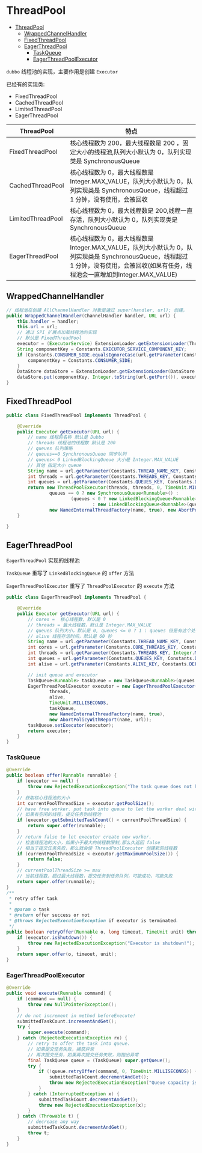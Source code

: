 # ThreadPool

- [ThreadPool](#threadpool)
  - [WrappedChannelHandler](#wrappedchannelhandler)
  - [FixedThreadPool](#fixedthreadpool)
  - [EagerThreadPool](#eagerthreadpool)
    - [TaskQueue](#taskqueue)
    - [EagerThreadPoolExecutor](#eagerthreadpoolexecutor)

`dubbo` 线程池的实现，主要作用是创建 `Executor`

已经有的实现类:

- FixedThreadPool
- CachedThreadPool
- LimitedThreadPool
- EagerThreadPool

| ThreadPool        | 特点                                                                                                                                                                                  |
| ----------------- | ------------------------------------------------------------------------------------------------------------------------------------------------------------------------------------- |
| FixedThreadPool   | 核心线程数为 200，最大线程数是 200 ，固定大小的线程池,队列大小默认为 0，队列实现类是 SynchronousQueue                                                                                 |
| CachedThreadPool  | 核心线程数为 0，最大线程数是 Integer.MAX_VALUE，队列大小默认为 0，队列实现类是 SynchronousQueue，线程超过 1 分钟，没有使用，会被回收                                                  |
| LimitedThreadPool | 核心线程数为 0，最大线程数是 200,线程一直存活，队列大小默认为 0，队列实现类是 SynchronousQueue                                                                                        |
| EagerThreadPool   | 核心线程数为 0，最大线程数是 Integer.MAX_VALUE，队列大小默认为 0，队列实现类是 SynchronousQueue，线程超过 1 分钟，没有使用，会被回收(如果有任务，线程池会一直增加到Integer.MAX_VALUE) |

## WrappedChannelHandler

```java
// 线程池在创建 AllChannelHandler 对象是通过 super(handler, url); 创建，
public WrappedChannelHandler(ChannelHandler handler, URL url) {
    this.handler = handler;
    this.url = url;
    // 通过 SPI 扩展点加载线程池的实现
    // 默认是 FixedThreadPool
    executor = (ExecutorService) ExtensionLoader.getExtensionLoader(ThreadPool.class).getAdaptiveExtension().getExecutor(url);
    String componentKey = Constants.EXECUTOR_SERVICE_COMPONENT_KEY;
    if (Constants.CONSUMER_SIDE.equalsIgnoreCase(url.getParameter(Constants.SIDE_KEY))) {
        componentKey = Constants.CONSUMER_SIDE;
    }
    DataStore dataStore = ExtensionLoader.getExtensionLoader(DataStore.class).getDefaultExtension();
    dataStore.put(componentKey, Integer.toString(url.getPort()), executor);
}
```

## FixedThreadPool

```java
public class FixedThreadPool implements ThreadPool {

    @Override
    public Executor getExecutor(URL url) {
        // name 线程的名称 默认是 Dubbo
        // threads 线程池的线程数 默认是 200
        // queues 队列策略
        // queues==0 SynchronousQueue 同步队列
        // queues< 0 LinkedBlockingQueue 大小是 Integer.MAX_VALUE
        // 其他 指定大小 queue
        String name = url.getParameter(Constants.THREAD_NAME_KEY, Constants.DEFAULT_THREAD_NAME);
        int threads = url.getParameter(Constants.THREADS_KEY, Constants.DEFAULT_THREADS);
        int queues = url.getParameter(Constants.QUEUES_KEY, Constants.DEFAULT_QUEUES);
        return new ThreadPoolExecutor(threads, threads, 0, TimeUnit.MILLISECONDS,
                queues == 0 ? new SynchronousQueue<Runnable>() :
                        (queues < 0 ? new LinkedBlockingQueue<Runnable>()
                                : new LinkedBlockingQueue<Runnable>(queues)),
                new NamedInternalThreadFactory(name, true), new AbortPolicyWithReport(name, url));
    }

}
```

## EagerThreadPool

`EagerThreadPool` 实现的线程池

`TaskQueue` 重写了 `LinkedBlockingQueue` 的 `offer` 方法

`EagerThreadPoolExecutor` 重写了 `ThreadPoolExecutor` 的 `execute` 方法

```java
public class EagerThreadPool implements ThreadPool {

    @Override
    public Executor getExecutor(URL url) {
        // cores =  核心线程数，默认是 0
        // threads = 最大线程数，默认是 Integer.MAX_VALUE
        // queues 队列大小，默认是 0, queues <= 0 ? 1 : queues 但是有这个处理，任务队列默认大小是 1
        // alive 线程存活时间，默认是 60 秒
        String name = url.getParameter(Constants.THREAD_NAME_KEY, Constants.DEFAULT_THREAD_NAME);
        int cores = url.getParameter(Constants.CORE_THREADS_KEY, Constants.DEFAULT_CORE_THREADS);
        int threads = url.getParameter(Constants.THREADS_KEY, Integer.MAX_VALUE);
        int queues = url.getParameter(Constants.QUEUES_KEY, Constants.DEFAULT_QUEUES);
        int alive = url.getParameter(Constants.ALIVE_KEY, Constants.DEFAULT_ALIVE);

        // init queue and executor
        TaskQueue<Runnable> taskQueue = new TaskQueue<Runnable>(queues <= 0 ? 1 : queues);
        EagerThreadPoolExecutor executor = new EagerThreadPoolExecutor(cores,
                threads,
                alive,
                TimeUnit.MILLISECONDS,
                taskQueue,
                new NamedInternalThreadFactory(name, true),
                new AbortPolicyWithReport(name, url));
        taskQueue.setExecutor(executor);
        return executor;
    }
}
```

### TaskQueue

```java
@Override
public boolean offer(Runnable runnable) {
    if (executor == null) {
        throw new RejectedExecutionException("The task queue does not have executor!");
    }
    // 获取核心线程池的大小
    int currentPoolThreadSize = executor.getPoolSize();
    // have free worker. put task into queue to let the worker deal with task.
    // 如果有空闲的线程，提交任务到线程池
    if (executor.getSubmittedTaskCount() < currentPoolThreadSize) {
        return super.offer(runnable);
    }
    // return false to let executor create new worker.
    // 检查线程池的大小，如果小于最大的线程数限制,那么久返回 false
    // 相当于提交任务失败，那么就会使 ThreadPoolExecutor 创建新的线程数
    if (currentPoolThreadSize < executor.getMaximumPoolSize()) {
        return false;
    }
    // currentPoolThreadSize >= max
    // 当前线程数，超过最大线程数，提交任务到任务队列，可能成功，可能失败
    return super.offer(runnable);
}
/**
 * retry offer task
 *
 * @param o task
 * @return offer success or not
 * @throws RejectedExecutionException if executor is terminated.
 */
public boolean retryOffer(Runnable o, long timeout, TimeUnit unit) throws InterruptedException {
    if (executor.isShutdown()) {
        throw new RejectedExecutionException("Executor is shutdown!");
    }
    return super.offer(o, timeout, unit);
}
```

### EagerThreadPoolExecutor

```java
@Override
public void execute(Runnable command) {
    if (command == null) {
        throw new NullPointerException();
    }
    // do not increment in method beforeExecute!
    submittedTaskCount.incrementAndGet();
    try {
        super.execute(command);
    } catch (RejectedExecutionException rx) {
        // retry to offer the task into queue.
        // 如果提交任务失败，捕获异常
        // 再次提交任务，如果再次提交任务失败，则抛出异常
        final TaskQueue queue = (TaskQueue) super.getQueue();
        try {
            if (!queue.retryOffer(command, 0, TimeUnit.MILLISECONDS)) {
                submittedTaskCount.decrementAndGet();
                throw new RejectedExecutionException("Queue capacity is full.", rx);
            }
        } catch (InterruptedException x) {
            submittedTaskCount.decrementAndGet();
            throw new RejectedExecutionException(x);
        }
    } catch (Throwable t) {
        // decrease any way
        submittedTaskCount.decrementAndGet();
        throw t;
    }
}
```